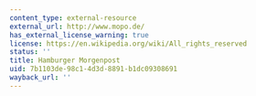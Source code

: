 ```yaml
---
content_type: external-resource
external_url: http://www.mopo.de/
has_external_license_warning: true
license: https://en.wikipedia.org/wiki/All_rights_reserved
status: ''
title: Hamburger Morgenpost
uid: 7b1103de-98c1-4d3d-8891-b1dc09308691
wayback_url: ''
---
```

